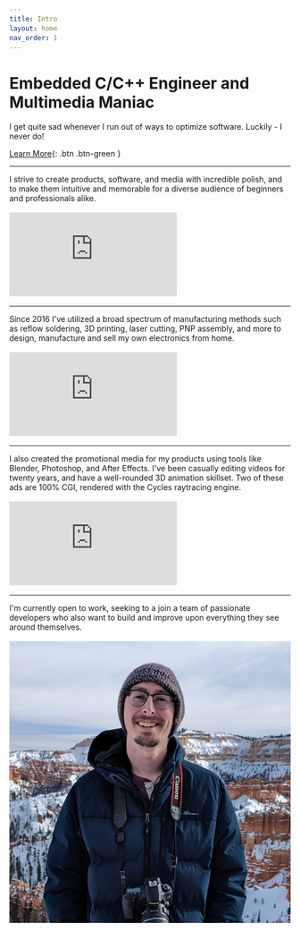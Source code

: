```yaml
---
title: Intro
layout: home
nav_order: 1
---
```


# Embedded C/C++ Engineer <span class="quiet-header">and</span> Multimedia&nbsp;Maniac

<blurb>
I get quite sad whenever I run out of ways to optimize software. Luckily - I never do!<br>
</blurb>

[Learn More](https://connor.nishiji.ma/products/emotiscope.html){: .btn .btn-green }

------------------------------

<blurb>
I strive to create products, software, and media <bold>with incredible polish</bold>, and to make them <bold>intuitive and memorable</bold> for a diverse audience of beginners and professionals alike. <br><br>
</blurb>

<iframe class="youtube-video" src="https://www.youtube.com/embed/n2YH9V63OQo" title="YouTube video player" frameborder="0" allow="accelerometer; autoplay; clipboard-write; encrypted-media; gyroscope; picture-in-picture; web-share" allowfullscreen></iframe>

------------------------------

<blurb>
Since 2016 I've utilized a broad spectrum of manufacturing methods such as <bold>reflow soldering, 3D printing, laser cutting, PNP assembly</bold>, and more to <bold>design, manufacture and sell my own electronics from home.</bold><br><br>
</blurb>

<iframe class="youtube-video" src="https://www.youtube.com/embed/don7XKYEpeE" title="YouTube video player" frameborder="0" allow="accelerometer; autoplay; clipboard-write; encrypted-media; gyroscope; picture-in-picture; web-share" allowfullscreen></iframe>

------------------------------

<blurb>
I also created the promotional media for my products using tools like Blender, Photoshop, and After Effects. <bold>I've been casually editing videos for twenty years, and have a well-rounded 3D animation skillset.</bold> Two of these ads are 100% CGI, rendered with the Cycles raytracing engine.<br><br>
</blurb>

<iframe class="youtube-video" src="https://www.youtube.com/embed/xxs3tj32z9A" title="YouTube video player" frameborder="0" allow="accelerometer; autoplay; clipboard-write; encrypted-media; gyroscope; picture-in-picture; web-share" allowfullscreen></iframe>

------------------------------

<blurb>
<bold>I'm currently open to work</bold>, seeking to a join a team of passionate developers who also want to build and improve upon everything they see around themselves.<br><br>
</blurb>

<img class="portrait" src="https://raw.githubusercontent.com/connornishijima/connornishijima.github.io/main/img/connor.jpeg?raw=true" />